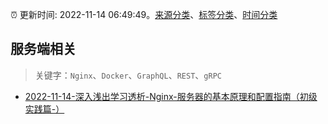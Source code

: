 :alarm_clock: 更新时间: 2022-11-14 06:49:49。[来源分类](../README.md)、[标签分类](../TAGS.md)、[时间分类](../TIMELINE.md)

## 服务端相关


> 关键字：`Nginx`、`Docker`、`GraphQL`、`REST`、`gRPC`



- [2022-11-14-深入浅出学习透析-Nginx-服务器的基本原理和配置指南（初级实践篇-）](https://toutiao.io/k/bl8b11a) 